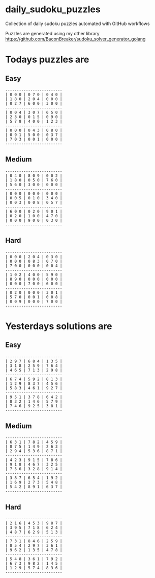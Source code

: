 
# daily_sudoku_puzzles 

Collection of daily sudoku puzzles automated with GitHub workflows 

Puzzles are generated using my other library https://github.com/BaconBreaker/sudoku_solver_generator_golang 
 

# Todays puzzles are 

## Easy 

```
-------------------------
| 0 0 0 | 0 7 0 | 0 4 0 | 
| 1 8 0 | 2 0 4 | 0 0 0 | 
| 0 2 7 | 6 0 0 | 3 0 0 | 
-------------------------
| 0 0 4 | 3 0 7 | 6 5 0 | 
| 2 3 0 | 0 1 5 | 0 9 0 | 
| 5 7 8 | 4 0 0 | 1 2 3 | 
-------------------------
| 0 0 0 | 0 4 3 | 0 8 0 | 
| 0 9 1 | 5 0 0 | 0 3 7 | 
| 7 0 3 | 0 0 1 | 0 0 0 | 
-------------------------
```
## Medium 

```
-------------------------
| 0 4 0 | 8 0 9 | 0 0 2 | 
| 1 8 0 | 0 5 0 | 7 6 0 | 
| 5 6 0 | 3 0 0 | 0 0 0 | 
-------------------------
| 0 0 0 | 0 0 0 | 0 0 0 | 
| 0 0 5 | 0 1 0 | 3 4 0 | 
| 0 0 3 | 0 0 8 | 0 5 7 | 
-------------------------
| 6 0 0 | 0 2 0 | 9 0 1 | 
| 0 2 0 | 1 0 0 | 4 7 0 | 
| 0 0 0 | 9 0 0 | 0 3 0 | 
-------------------------
```
## Hard 

```
-------------------------
| 0 0 0 | 2 0 4 | 0 3 0 | 
| 0 0 0 | 0 8 3 | 0 7 0 | 
| 7 0 0 | 0 0 0 | 0 0 4 | 
-------------------------
| 1 0 2 | 4 0 0 | 5 9 0 | 
| 8 9 0 | 0 0 0 | 0 0 0 | 
| 0 0 0 | 7 0 0 | 6 0 0 | 
-------------------------
| 0 2 0 | 0 0 0 | 3 0 1 | 
| 5 7 0 | 0 0 1 | 0 0 8 | 
| 0 0 9 | 0 0 0 | 7 0 0 | 
-------------------------
```
# Yesterdays solutions are 

## Easy 

```
-------------------------
| 2 9 7 | 6 8 4 | 1 3 5 | 
| 3 1 8 | 2 5 9 | 7 6 4 | 
| 4 6 5 | 7 1 3 | 2 9 8 | 
-------------------------
| 6 7 4 | 5 9 2 | 8 1 3 | 
| 1 2 9 | 8 3 7 | 4 5 6 | 
| 5 8 3 | 4 6 1 | 9 2 7 | 
-------------------------
| 9 5 1 | 3 7 8 | 6 4 2 | 
| 8 3 2 | 1 4 6 | 5 7 9 | 
| 7 4 6 | 9 2 5 | 3 8 1 | 
-------------------------
```
## Medium 

```
-------------------------
| 6 3 1 | 7 8 2 | 4 5 9 | 
| 8 7 5 | 1 4 9 | 2 6 3 | 
| 2 9 4 | 5 3 6 | 8 7 1 | 
-------------------------
| 4 2 3 | 9 1 5 | 7 8 6 | 
| 9 1 8 | 4 6 7 | 3 2 5 | 
| 7 5 6 | 3 2 8 | 9 1 4 | 
-------------------------
| 3 8 7 | 6 5 4 | 1 9 2 | 
| 1 6 9 | 2 7 3 | 5 4 8 | 
| 5 4 2 | 8 9 1 | 6 3 7 | 
-------------------------
```
## Hard 

```
-------------------------
| 2 1 6 | 4 5 3 | 9 8 7 | 
| 3 9 5 | 7 1 8 | 6 2 4 | 
| 4 8 7 | 6 2 9 | 5 1 3 | 
-------------------------
| 7 3 1 | 8 4 6 | 2 5 9 | 
| 8 5 4 | 2 9 7 | 3 6 1 | 
| 9 6 2 | 1 3 5 | 4 7 8 | 
-------------------------
| 5 4 8 | 3 6 1 | 7 9 2 | 
| 6 7 3 | 9 8 2 | 1 4 5 | 
| 1 2 9 | 5 7 4 | 8 3 6 | 
-------------------------
```
